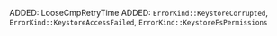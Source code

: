 ADDED: LooseCmpRetryTime
ADDED: `ErrorKind::KeystoreCorrupted`, `ErrorKind::KeystoreAccessFailed`,
       `ErrorKind::KeystoreFsPermissions`

